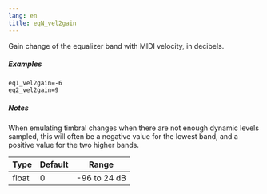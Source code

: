 ```yaml
---
lang: en
title: eqN_vel2gain
---
```

Gain change of the equalizer band with MIDI velocity, in decibels.

##### Examples

```
eq1_vel2gain=-6
eq2_vel2gain=9
```

##### Notes

When emulating timbral changes when there are not enough dynamic levels sampled,
this will often be a negative value for the lowest band, and a positive value
for the two higher bands.

| Type  | Default | Range        |
| ---   | ---     | ---          |
| float | 0       | -96 to 24 dB |
